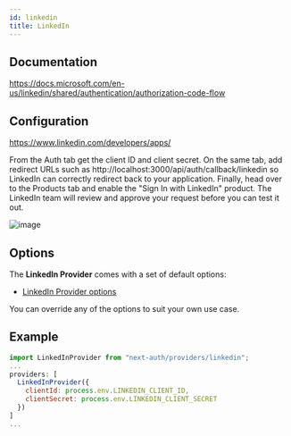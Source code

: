 ```yaml
---
id: linkedin
title: LinkedIn
---
```


## Documentation

https://docs.microsoft.com/en-us/linkedin/shared/authentication/authorization-code-flow

## Configuration

https://www.linkedin.com/developers/apps/

From the Auth tab get the client ID and client secret. On the same tab, add redirect URLs such as http://localhost:3000/api/auth/callback/linkedin so LinkedIn can correctly redirect back to your application. Finally, head over to the Products tab and enable the "Sign In with LinkedIn" product. The LinkedIn team will review and approve your request before you can test it out.

![image](https://user-images.githubusercontent.com/330396/114429603-68195600-9b72-11eb-8311-62e58383c42b.png)

## Options

The **LinkedIn Provider** comes with a set of default options:

- [LinkedIn Provider options](https://github.com/nextauthjs/next-auth/blob/v4/packages/next-auth/src/providers/linkedin.ts)

You can override any of the options to suit your own use case.

## Example

```js
import LinkedInProvider from "next-auth/providers/linkedin";
...
providers: [
  LinkedInProvider({
    clientId: process.env.LINKEDIN_CLIENT_ID,
    clientSecret: process.env.LINKEDIN_CLIENT_SECRET
  })
]
...
```
